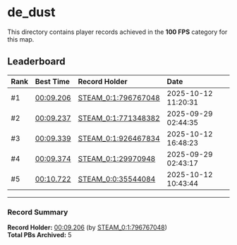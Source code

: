 # de_dust

This directory contains player records achieved in the **100 FPS** category for this map.

## Leaderboard

| Rank | Best Time | Record Holder | Date                |
| :--- | :-------- | :------------ | :------------------ |
| #1   | [00:09.206](./00009206_STEAM_0_1_796767048_20251012-112031.zip) | [STEAM_0:1:796767048](https://speedrun16.com/profile/STEAM_0:1:796767048)   | 2025-10-12 11:20:31 |
| #2   | [00:09.237](./00009237_STEAM_0_1_771348382_20250929-024435.zip) | [STEAM_0:1:771348382](https://speedrun16.com/profile/STEAM_0:1:771348382)   | 2025-09-29 02:44:35 |
| #3   | [00:09.339](./00009339_STEAM_0_1_926467834_20251012-164823.zip) | [STEAM_0:1:926467834](https://speedrun16.com/profile/STEAM_0:1:926467834)   | 2025-10-12 16:48:23 |
| #4   | [00:09.374](./00009374_STEAM_0_1_29970948_20250929-024317.zip) | [STEAM_0:1:29970948](https://speedrun16.com/profile/STEAM_0:1:29970948)   | 2025-09-29 02:43:17 |
| #5   | [00:10.722](./00010722_STEAM_0_0_35544084_20251012-104344.zip) | [STEAM_0:0:35544084](https://speedrun16.com/profile/STEAM_0:0:35544084)   | 2025-10-12 10:43:44 |

---

### Record Summary
**Record Holder:** [00:09.206](./00009206_STEAM_0_1_796767048_20251012-112031.zip) (by [STEAM_0:1:796767048](https://speedrun16.com/profile/STEAM_0:1:796767048))  
**Total PBs Archived:** 5